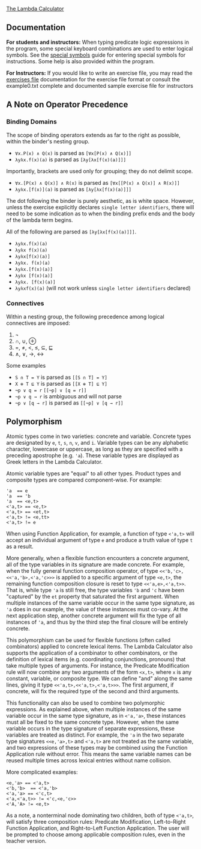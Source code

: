 [The Lambda Calculator](https://lambdacalculator.com)

## Documentation
**For students and instructors:** When typing predicate logic expressions in
the program, some special keyboard combinations are used to enter logical
symbols. See the [special symbols](https://github.com/nyusemantics/LambdaCalculator/wiki/Special-Symbols)
guide for entering special symbols for instructions. Some help is also provided
within the program.

**For Instructors:** If you would like to write an exercise file, you may read
the [exercises file](https://github.com/nyusemantics/LambdaCalculator/wiki/Exercise-File-Format) documentation
for the exercise file format or consult the example0.txt complete and
documented sample exercise file for instructors

## A Note on Operator Precedence

### Binding Domains

The scope of binding operators extends as far to the right as possible, within
the binder's nesting group.
* `∀x.P(x) ∧ Q(x)` is parsed as `[∀x[P(x) ∧ Q(x)]]`
* `λyλx.f(x)(a)` is parsed as `[λy[λx[f(x)(a)]]]`

Importantly, brackets are used only for grouping; they do not delimit scope.
* `∀x.[P(x) ∧ Q(x)] ∧ R(x)` is parsed as `[∀x[[P(x) ∧ Q(x)] ∧ R(x)]]`
* `λyλx.[f(x)](a)` is parsed as `[λy[λx[f(x)(a)]]]`

The dot following the binder is purely aesthetic, as is white space. However,
unless the exercise explicitly declares `single letter identifiers`, there will
need to be some indication as to when the binding prefix ends and the body of
the lambda term begins.

All of the following are parsed as `[λy[λx[f(x)(a)]]]`.
* `λyλx.f(x)(a)`
* `λyλx f(x)(a)`
* `λyλx[f(x)(a)]`
* `λyλx. f(x)(a)`
* `λyλx.[f(x)(a)]`
* `λyλx [f(x)(a)]`
* `λyλx. [f(x)(a)]`
* `λyλxf(x)(a)` (will not work unless `single letter identifiers` declared)

### Connectives

Within a nesting group, the following precedence among logical connectives are
imposed:
1. ¬
2. ∩, ∪, ⊕
3. =, ≠, <, ≤, ⊆, ⊑
4. ∧, ∨, →, ↔

Some examples
* `S ∩ T = Y` is parsed as `[[S ∩ T] = Y]`
* `X ⊕ T ⊑ Y` is parsed as `[[X ⊕ T] ⊑ Y]`
* `¬p ∨ q = r` `[[¬p] ∨ [q = r]]`
* `¬p ∨ q → r` is ambiguous and will not parse
* `¬p ∨ [q → r]` is parsed as `[[¬p] ∨ [q → r]]`

## Polymorphism
Atomic types come in two varieties: concrete and variable. Concrete types are designated by `e`, `t`, `s`, `n`, `v`, and `i`. Variable types can be any alphabetic character, lowercase or uppercase, as long as they are specified with a preceding apostrophe (e.g. `'a`). These variable types are displayed as Greek letters in the Lambda Calculator.

Atomic variable types are "equal" to all other types. Product types and composite types are compared component-wise. For example:

```
'a  == e
'a  == 'b
'a  == <e,t>
<'a,t> == <e,t>
<'a,t> == <et,t>
<'a,t> != <e,tt>
<'a,t> != e
```

When using Function Application, for example, a function of type `<'a,t>` will accept an individual argument of type `e` and produce a truth value of type `t` as a result.

More generally, when a flexible function encounters a concrete argument, all of the type variables in its signature are made concrete. For example, when the fully general function composition operator, of type `<<'b,'c>,<<'a,'b>,<'a,'c>>>` is applied to a specific argument of type `<e,t>`, the remaining function composition closure is reset to type `<<'a,e>,<'a,t>>`. That is, while type `'a` is still free, the type variables `'b` and `'c` have been "captured" by the `et` property that saturated the first argument. When multiple instances of the same variable occur in the same type signature, as `'a` does in our example, the value of these instances must co-vary. At the next application step, another concrete argument will fix the type of all instances of `'a`, and thus by the third step the final closure will be entirely concrete. 

This polymorphism can be used for flexible functions (often called combinators) applied to concrete lexical items. The Lambda Calculator also supports the application of a combinator to other combinators, or the definition of lexical items (e.g. coordinating conjunctions, pronouns) that take multiple types of arguments. For instance, the Predicate Modification rule will now combine any two arguments of the form `<x,t>`, where `x` is any constant, variable, or composite type. We can define "and" along the same lines, giving it type `<<'a,t>,<<'a,t>,<'a,t>>>`. The first argument, if concrete, will fix the required type of the second and third arguments.

This functionality can also be used to combine two polymorphic expressions. As explained above, when multiple instances of the same variable occur in the same type signature, as in `<'a,'a>`, these instances must all be fixed to the same concrete type. However, when the same variable occurs in the type signature of separate expressions, these variables are treated as distinct. For example, the `'a` in the two separate type signatures `<<e,'a>,t>` and `<'a,t>` are not treated as the same variable, and two expressions of these types may be combined using the Function Application rule without error. This means the same variable names can be reused multiple times across lexical entries without name collision.

More complicated examples:

```
<e,'a> == <'a,t>
<'b,'b>  == <'a,'b>
<'a,'a> == <'c,t>
<'a,<'a,t>> != <'c,<e,'c>>
<'A,'A> != <e,t>
```

As a note, a nonterminal node dominating two children, both of type `<'a,t>`, will satisfy three composition rules: Predicate Modification, Left-to-Right Function Application, and Right-to-Left Function Application. The user will be prompted to choose among applicable composition rules, even in the teacher version.